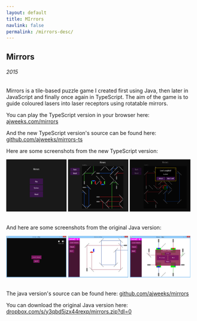 ```yaml
---
layout: default
title: MIrrors
navlink: false
permalink: /mirrors-desc/
---
```


## Mirrors
###### 2015

Mirrors is a tile-based puzzle game I created first using Java, then later in JavaScript and finally once again in TypeScript. The aim of the game is to guide coloured lasers into laser receptors using rotatable mirrors.

You can play the TypeScript version in your browser here: [ajweeks.com/mirrors](http://ajweeks.com/mirrors)

And the new TypeScript version's source can be found here: [github.com/ajweeks/mirrors-ts](https://github.com/ajweeks/mirrors-ts)

Here are some screenshots from the new TypeScript version:
<div width="100%">
  <a data-fancybox="gallery" href="/assets/img/mirrors-ts-01.png"><img src="/assets/img/mirrors-ts-01.png" width="32%"></a>
  <a data-fancybox="gallery" href="/assets/img/mirrors-ts-02.png"><img src="/assets/img/mirrors-ts-02.png" width="32%"></a>
  <a data-fancybox="gallery" href="/assets/img/mirrors-ts-03.png"><img src="/assets/img/mirrors-ts-03.png" width="32%"></a>
</div>
<br />

And here are some screenshots from the original Java version:
<div width="100%">
  <a data-fancybox="gallery" href="/assets/img/mirrors-01.png"><img src="/assets/img/mirrors-01.png" width="32%"></a>
  <a data-fancybox="gallery" href="/assets/img/mirrors-02.png"><img src="/assets/img/mirrors-02.png" width="32%"></a>
  <a data-fancybox="gallery" href="/assets/img/mirrors-03.png"><img src="/assets/img/mirrors-03.png" width="32%"></a>
</div>
<br />

The java version's source can be found here: [github.com/ajweeks/mirrors](https://github.com/ajweeks/mirrors)

You can download the original Java version here: [dropbox.com/s/y3qbd5jzx44rexp/mirrors.zip?dl=0](https://www.dropbox.com/s/y3qbd5jzx44rexp/mirrors.zip?dl=0)
